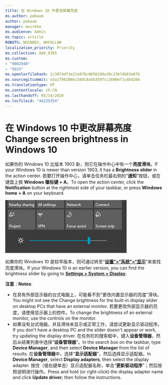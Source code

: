 ```yaml
---
title: 在 Windows 10 中更改屏幕亮度
ms.author: pebaum
author: pebaum
manager: mnirkhe
ms.audience: Admin
ms.topic: article
ROBOTS: NOINDEX, NOFOLLOW
localization_priority: Priority
ms.collection: Adm_O365
ms.custom:
- "9002940"
- "5633"
ms.openlocfilehash: 1c3074df1e21e078c0058109a39c23b74b83e876
ms.sourcegitcommit: e3a1f96200bc58dc8a5b3597cc2600e71c4bd266
ms.translationtype: HT
ms.contentlocale: zh-CN
ms.lasthandoff: 05/14/2020
ms.locfileid: "44225354"
---
```

# <a name="change-screen-brightness-in-windows-10"></a><span data-ttu-id="30ae7-102">在 Windows 10 中更改屏幕亮度</span><span class="sxs-lookup"><span data-stu-id="30ae7-102">Change screen brightness in Windows 10</span></span>

<span data-ttu-id="30ae7-103">如果你的 Windows 10 比版本 1903 新，则它在操作中心中有一个**亮度滑块**。</span><span class="sxs-lookup"><span data-stu-id="30ae7-103">If your Windows 10 is newer than version 1903, it has a **Brightness slider** in the action center.</span></span> <span data-ttu-id="30ae7-104">若要打开操作中心，请单击任务栏最右侧的“**通知**”按钮，或在键盘上按 **Windows 徽标键 + A**。</span><span class="sxs-lookup"><span data-stu-id="30ae7-104">To open the action center, click the **Notification** button at the rightmost side of your taskbar, or press **Windows home + A** on your keyboard.</span></span>

![亮度滑块](media/brightness-slider.png)

<span data-ttu-id="30ae7-106">如果你的 Windows 10 是较早版本，则可通过转至“**[设置”>“系统”>“显示](ms-settings:display?activationSource=GetHelp)**”来查找亮度滑块。</span><span class="sxs-lookup"><span data-stu-id="30ae7-106">If your Windows 10 is an earlier version, you can find the brightness slider by going to **[Settings > System > Display](ms-settings:display?activationSource=GetHelp)**.</span></span>

<span data-ttu-id="30ae7-107">**注意**：</span><span class="sxs-lookup"><span data-stu-id="30ae7-107">**Notes**:</span></span>

- <span data-ttu-id="30ae7-108">在具有外部显示器的台式电脑上，可能看不到“更改内置显示器的亮度”滑块。</span><span class="sxs-lookup"><span data-stu-id="30ae7-108">You might not see the Change brightness for the built-in display slider on desktop PCs that have an external monitor.</span></span> <span data-ttu-id="30ae7-109">若要更改外部显示器的亮度，请使用显示器上的控件。</span><span class="sxs-lookup"><span data-stu-id="30ae7-109">To change the brightness of an external monitor, use the controls on the monitor.</span></span>
- <span data-ttu-id="30ae7-110">如果没有台式电脑，并且滑块未显示或正常工作，请尝试更新显示驱动程序。</span><span class="sxs-lookup"><span data-stu-id="30ae7-110">If you don't have a desktop PC and the slider doesn't appear or work, try updating the display driver.</span></span> <span data-ttu-id="30ae7-111">在任务栏的搜索框中，键入**设备管理器**，然后从结果列表中选择“**设备管理器**”。</span><span class="sxs-lookup"><span data-stu-id="30ae7-111">In the search box on the taskbar, type **Device Manager**, and then select **Device Manager** from the list of results.</span></span> <span data-ttu-id="30ae7-112">在**设备管理器**中，选择“**显示适配器**”，然后选择显示适配器。</span><span class="sxs-lookup"><span data-stu-id="30ae7-112">In **Device Manager**, select **Display adapters**, then select the display adapter.</span></span> <span data-ttu-id="30ae7-113">按住（或右键单击）显示适配器名称，单击“**更新驱动程序**”；然后按照说明进行操作。</span><span class="sxs-lookup"><span data-stu-id="30ae7-113">Press and hold (or right-click) the display adapter name and click **Update driver**; then follow the instructions.</span></span>
